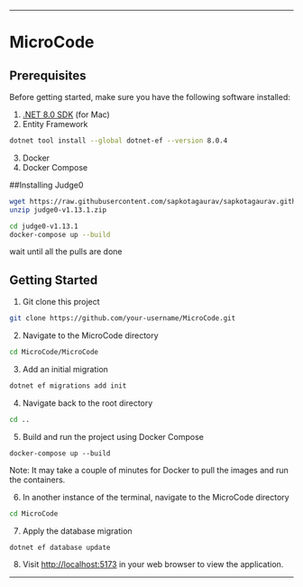

---

# MicroCode 


## Prerequisites

Before getting started, make sure you have the following software installed:

1. [.NET 8.0 SDK](https://dotnet.microsoft.com/en-us/download/dotnet/thank-you/sdk-8.0.204-macos-arm64-installer) (for Mac)
2. Entity Framework
```bash
dotnet tool install --global dotnet-ef --version 8.0.4
```
3. Docker
4. Docker Compose


##Installing Judge0

```bash
wget https://raw.githubusercontent.com/sapkotagaurav/sapkotagaurav.github.io/master/judge0-v1.13.0.zip
unzip judge0-v1.13.1.zip
```

```bash
cd judge0-v1.13.1
docker-compose up --build
```
wait until all the pulls are done



## Getting Started

1. Git clone this project
```bash
git clone https://github.com/your-username/MicroCode.git
```
2. Navigate to the MicroCode directory
```bash
cd MicroCode/MicroCode
```
3. Add an initial migration
```css
dotnet ef migrations add init
```
4. Navigate back to the root directory
```bash
cd ..
```
5. Build and run the project using Docker Compose
```
docker-compose up --build
```
Note: It may take a couple of minutes for Docker to pull the images and run the containers.

6. In another instance of the terminal, navigate to the MicroCode directory
```bash
cd MicroCode
```
7. Apply the database migration
```css
dotnet ef database update
```
8. Visit <http://localhost:5173> in your web browser to view the application.

---
